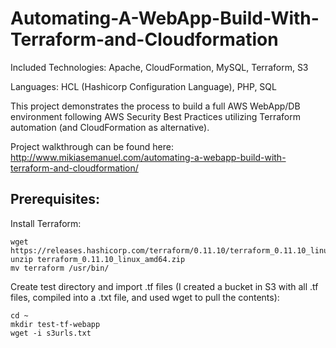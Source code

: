 # Automating-A-WebApp-Build-With-Terraform-and-Cloudformation

Included Technologies: Apache, CloudFormation, MySQL, Terraform, S3

Languages: HCL (Hashicorp Configuration Language), PHP, SQL

This project demonstrates the process to build a full AWS WebApp/DB environment following AWS Security Best Practices utilizing Terraform automation (and CloudFormation as alternative). 

Project walkthrough can be found here: http://www.mikiasemanuel.com/automating-a-webapp-build-with-terraform-and-cloudformation/

## Prerequisites:

Install Terraform:
```
wget https://releases.hashicorp.com/terraform/0.11.10/terraform_0.11.10_linux_amd64.zip
unzip terraform_0.11.10_linux_amd64.zip
mv terraform /usr/bin/
```
Create test directory and import .tf files (I created a bucket in S3 with all .tf files, compiled into a .txt file, and used wget to pull the contents):
```
cd ~
mkdir test-tf-webapp
wget -i s3urls.txt
```

